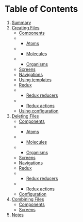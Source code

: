 # Table of Contents

1. [Summary](./SUMMARY.md)
2. [Creating Files](./CREATING_FILES.md)
   - [Components](./CREATING_FILES.md#components)
   - - [Atoms](./CREATING_FILES.md#atoms)
   - - [Molecules](./CREATING_FILES.md#molecules)
   - - [Organisms](./CREATING_FILES.md#organisms)
   - [Screens](./CREATING_FILES.md#screens)
   - [Navigations](./CREATING_FILES.md#navigations)
   - [Using templates](./CREATING_FILES.md#templates)
   - [Redux](./CREATING_FILES.md#redux)
   - - [Redux reducers](./CREATING_FILES.md#reducers)
   - - [Redux actions](./CREATING_FILES.md#actions)
   - [Using configuration](./CREATING_FILES.md#configuration)
3. [Deleting Files](./DELETING_FILES.md)
   - [Components](./DELETING_FILES.md#components)
   - - [Atoms](./DELETING_FILES.md#atoms)
   - - [Molecules](./DELETING_FILES.md#molecules)
   - - [Organisms](./DELETING_FILES.md#organisms)
   - [Screens](./DELETING_FILES.md#screens)
   - [Navigations](./DELETING_FILES.md#navigations)
   - [Redux](./DELETING_FILES.md#redux)
   - - [Redux reducers](./DELETING_FILES.md#reducers)
   - - [Redux actions](./DELETING_FILES.md#actions)
   - [Configuration](./DELETING_FILES.md#configuration)
4. [Combining Files](./COMBINING_FILES.md)
   - [Components](./COMBINING_FILES.md#components)
   - [Screens](./COMBINING_FILES.md#screens)
5. [Notes](./NOTES.md)
